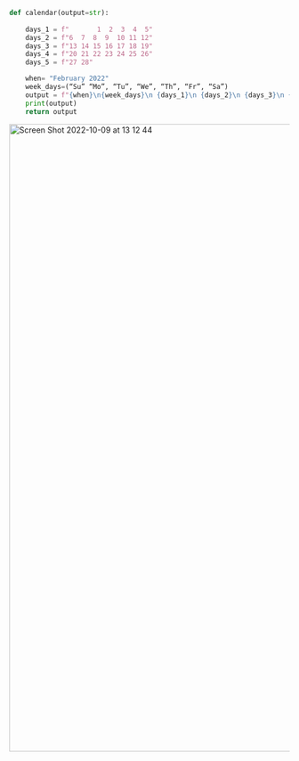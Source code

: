 ```.py
def calendar(output=str):
 
    days_1 = f"       1  2  3  4  5"
    days_2 = f"6  7  8  9  10 11 12"
    days_3 = f"13 14 15 16 17 18 19"
    days_4 = f"20 21 22 23 24 25 26"
    days_5 = f"27 28"

    when= "February 2022"
    week_days=(“Su” “Mo”, “Tu”, “We”, “Th”, “Fr”, “Sa”)
    output = f"{when}\n{week_days}\n {days_1}\n {days_2}\n {days_3}\n {days_4}\n {days_5}"
    print(output)
    return output
```


<img width="1128" alt="Screen Shot 2022-10-09 at 13 12 44" src="https://user-images.githubusercontent.com/111941990/194737734-f7d0c92c-fe84-4c76-9b32-a9b1d9b40c79.png">
